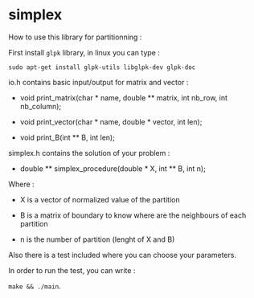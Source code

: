 # simplex

How to use this library for partitionning :

First install `glpk` library, in linux you can type :

```sudo apt-get install glpk-utils libglpk-dev glpk-doc```

io.h contains basic input/output for matrix and vector :

- void print_matrix(char * name, double ** matrix, int nb_row, int nb_column);

- void print_vector(char * name, double * vector, int len);

- void print_B(int ** B, int len);

simplex.h contains the solution of your problem :

- double ** simplex_procedure(double * X, int ** B, int n);

Where :

- X is a vector of normalized value of the partition

- B is a matrix of boundary to know where are the neighbours of each partition

- n is the number of partition (lenght of X and B)

Also there is a test included where you can choose your parameters.

In order to run the test, you can write :

```make && ./main```.